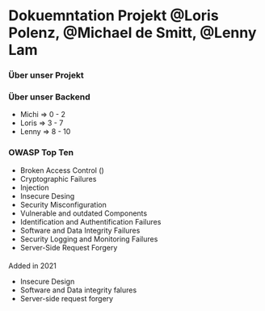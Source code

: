 # Dokuemntation Projekt @Loris Polenz, @Michael de Smitt, @Lenny Lam


### Über unser Projekt


### Über unser Backend
- Michi => 0 - 2
- Loris => 3 - 7
- Lenny => 8 - 10

### OWASP Top Ten
- Broken Access Control ()
- Cryptographic Failures
- Injection
- Insecure Desing
- Security Misconfiguration
- Vulnerable and outdated Components
- Identification and Authentification Failures
- Software and Data Integrity Failures
- Security Logging and Monitoring Failures
- Server-Side Request Forgery

####
Added in 2021
- Insecure Design
- Software and Data integrity falures
- Server-side request forgery